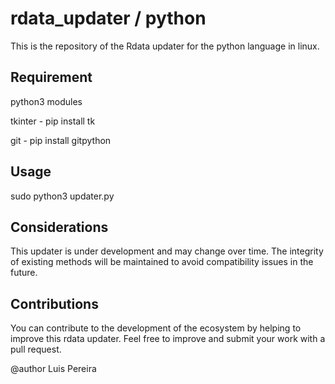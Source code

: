 # rdata_updater / python

This is the repository of the Rdata updater for the python language in linux.

## Requirement
python3 modules

tkinter - pip install tk 

git - pip install gitpython
## Usage

sudo python3 updater.py

## Considerations
This updater is under development and may change over time. The integrity of existing methods will be maintained to avoid compatibility issues in the future.

## Contributions
You can contribute to the development of the ecosystem by helping to improve this rdata updater. Feel free to improve and submit your work with a pull request.


@author Luis Pereira



